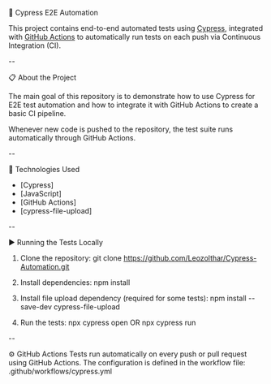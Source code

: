 🚀 Cypress E2E Automation

This project contains end-to-end automated tests using [Cypress](https://www.cypress.io/), integrated with [GitHub Actions](https://docs.github.com/actions) to automatically run tests on each push via Continuous Integration (CI).

--

📋 About the Project

The main goal of this repository is to demonstrate how to use Cypress for E2E test automation and how to integrate it with GitHub Actions to create a basic CI pipeline.

Whenever new code is pushed to the repository, the test suite runs automatically through GitHub Actions.

--

🧪 Technologies Used

- [Cypress]
- [JavaScript]
- [GitHub Actions]
- [cypress-file-upload]

--

▶️ Running the Tests Locally

1. Clone the repository:
   git clone https://github.com/Leozolthar/Cypress-Automation.git

2. Install dependencies:
  npm install

3. Install file upload dependency (required for some tests):
  npm install --save-dev cypress-file-upload

4. Run the tests:
  npx cypress open  OR   npx cypress run

--

⚙️ GitHub Actions
Tests run automatically on every push or pull request using GitHub Actions.
The configuration is defined in the workflow file:
  .github/workflows/cypress.yml



